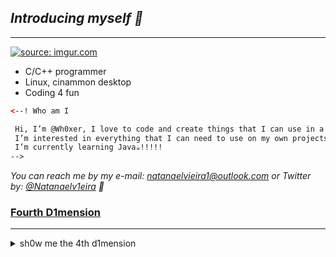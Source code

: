 ## _Introducing myself 👾_
---

<a href="https://imgur.com/SAyiu7A">
  <img src="https://i.imgur.com/SAyiu7A.png" title="source: imgur.com"/>
</a>

* C/C++ programmer
* Linux, cinammon desktop
* Coding 4 fun
 
```html
<--! Who am I

 Hi, I’m @Wh0xer, I love to code and create things that I can use in a productive and fun way
 I’m interested in everything that I can need to use on my own projects
 I’m currently learning Java☕!!!!!
-->
```

_You can reach me by my e-mail: <natanaelvieira1@outlook.com> or Twitter by: [@Natanaelv1eira](https://twitter.com/Natanaelv1eira) 👾_

### [Fourth D1mension](https://en.wikipedia.org/wiki/Four-dimensional_space)
---
<details> 
    <summary>sh0w me the 4th d1mension</summary> 
      <h3>tess3ract.gif</h3>
    <a href="https://imgur.com/aV9xOBu">
      <img src="https://i.imgur.com/aV9xOBu.gif" title="source: imgur.com" height="300" width="300"/>
    </a>
</details>
